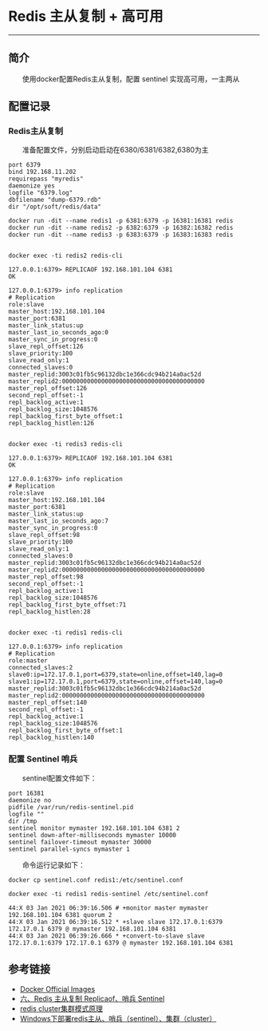 # Redis 主从复制 + 高可用
***
## 简介
&ensp;&ensp;&ensp;&ensp;使用docker配置Redis主从复制，配置 sentinel 实现高可用，一主两从

## 配置记录
### Redis主从复制
&ensp;&ensp;&ensp;&ensp;准备配置文件，分别启动启动在6380/6381/6382,6380为主

```shell
port 6379
bind 192.168.11.202
requirepass "myredis"
daemonize yes
logfile "6379.log"
dbfilename "dump-6379.rdb"
dir "/opt/soft/redis/data"
```

```shell
docker run -dit --name redis1 -p 6381:6379 -p 16381:16381 redis 
docker run -dit --name redis2 -p 6382:6379 -p 16382:16382 redis 
docker run -dit --name redis3 -p 6383:6379 -p 16383:16383 redis 


docker exec -ti redis2 redis-cli

127.0.0.1:6379> REPLICAOF 192.168.101.104 6381
OK

127.0.0.1:6379> info replication
# Replication
role:slave
master_host:192.168.101.104
master_port:6381
master_link_status:up
master_last_io_seconds_ago:0
master_sync_in_progress:0
slave_repl_offset:126
slave_priority:100
slave_read_only:1
connected_slaves:0
master_replid:3003c01fb5c96132dbc1e366cdc94b214a0ac52d
master_replid2:0000000000000000000000000000000000000000
master_repl_offset:126
second_repl_offset:-1
repl_backlog_active:1
repl_backlog_size:1048576
repl_backlog_first_byte_offset:1
repl_backlog_histlen:126


docker exec -ti redis3 redis-cli

127.0.0.1:6379> REPLICAOF 192.168.101.104 6381
OK

127.0.0.1:6379> info replication
# Replication
role:slave
master_host:192.168.101.104
master_port:6381
master_link_status:up
master_last_io_seconds_ago:7
master_sync_in_progress:0
slave_repl_offset:98
slave_priority:100
slave_read_only:1
connected_slaves:0
master_replid:3003c01fb5c96132dbc1e366cdc94b214a0ac52d
master_replid2:0000000000000000000000000000000000000000
master_repl_offset:98
second_repl_offset:-1
repl_backlog_active:1
repl_backlog_size:1048576
repl_backlog_first_byte_offset:71
repl_backlog_histlen:28


docker exec -ti redis1 redis-cli

127.0.0.1:6379> info replication
# Replication
role:master
connected_slaves:2
slave0:ip=172.17.0.1,port=6379,state=online,offset=140,lag=0
slave1:ip=172.17.0.1,port=6379,state=online,offset=140,lag=0
master_replid:3003c01fb5c96132dbc1e366cdc94b214a0ac52d
master_replid2:0000000000000000000000000000000000000000
master_repl_offset:140
second_repl_offset:-1
repl_backlog_active:1
repl_backlog_size:1048576
repl_backlog_first_byte_offset:1
repl_backlog_histlen:140
```


### 配置 Sentinel 哨兵
&ensp;&ensp;&ensp;&ensp;sentinel配置文件如下：

```shell
port 16381
daemonize no
pidfile /var/run/redis-sentinel.pid
logfile ""
dir /tmp
sentinel monitor mymaster 192.168.101.104 6381 2
sentinel down-after-milliseconds mymaster 10000
sentinel failover-timeout mymaster 30000
sentinel parallel-syncs mymaster 1
```

&ensp;&ensp;&ensp;&ensp;命令运行记录如下：

```shell
docker cp sentinel.conf redis1:/etc/sentinel.conf

docker exec -ti redis1 redis-sentinel /etc/sentinel.conf

44:X 03 Jan 2021 06:39:16.506 # +monitor master mymaster 192.168.101.104 6381 quorum 2
44:X 03 Jan 2021 06:39:16.512 * +slave slave 172.17.0.1:6379 172.17.0.1 6379 @ mymaster 192.168.101.104 6381
44:X 03 Jan 2021 06:39:26.666 * +convert-to-slave slave 172.17.0.1:6379 172.17.0.1 6379 @ mymaster 192.168.101.104 6381
```

## 参考链接
- [Docker Official Images](https://hub.docker.com/_/redis?tab=description&page=1&ordering=last_updated)
- [六、Redis 主从复制 Replicaof、哨兵 Sentinel](https://blog.csdn.net/huanghuitan/article/details/108044983)
- [redis cluster集群模式原理](https://juejin.cn/post/6844903984294002701)
- [Windows下部署redis主从、哨兵（sentinel）、集群（cluster）](https://blog.csdn.net/baidu_27627251/article/details/112143714)